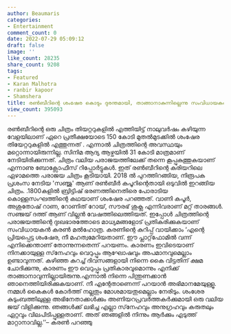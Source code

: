 ```yaml
---
author: Beaumaris
categories:
- Entertainment
comment_count: 0
date: 2022-07-29 05:09:12
draft: false
image: ''
like_count: 28235
share_count: 9208
tags:
- Featured
- Karan Malhotra
- ranbir kapoor
- Shamshera
title: രൺബീറിന്റെ ശംഷേര കൊടും ദുരന്തമായി, താങ്ങാനാകുന്നില്ലെന്നു സംവിധായകന്റെ കുറിപ്പ്
view_count: 395093
---
```


രണ്‍ബീറിന്റെ ഒരു ചിത്രം തിയറ്ററുകളിൽ എത്തിയിട്ട് നാലുവർഷം കഴിയുന്ന വേളയിലാണ് ഏറെ പ്രതീക്ഷയോടെ 150 കോടി മുതൽമുടക്കിൽ ശംഷേര തിയേറ്ററുകളിൽ എത്തുന്നത് . എന്നാൽ ചിത്രത്തിന്റെ അവസ്ഥയും മറ്റൊന്നായിരുന്നില്ല. സിനിമ ആദ്യ ആഴ്ചയിൽ 31 കോടി മാത്രമാണ് നേടിയിരിക്കുന്നത്. ചിത്രം വലിയ പരാജയത്തിലേക്ക് തന്നെ കൂപ്പുകുത്തുകയാണ് എന്നാണു ബോക്സോഫീസ് റിപ്പോർട്ടുകൾ. ഇത് രൺബീറിന്റെ കരിയറിലെ ഏഴാമത്തെ പരാജയ ചിത്രം കൂടിയായി. 2018 ൽ പുറത്തിറങ്ങിയ, നിരൂപക പ്രശംസ നേടിയ 'സഞ്ജു' ആണ് രണ്‍ബീര്‍ കപൂറിന്റെതായി ഒടുവിൽ ഇറങ്ങിയ ചിത്രം. .1800കളിൽ ബ്രിട്ടിഷ് ഭരണത്തിനെതിരെ പോരാടിയ കൊള്ളസംഘത്തിന്റെ കഥയാണ് ശംഷേര പറഞ്ഞത്. വാണി കപൂർ, അശുതോഷ് റാണ, റോണിത് റോയ്, സൗരഭ് ശുക്ല എന്നിവരാണ് മറ്റ് താരങ്ങൾ. സഞ്ജയ് ദത്ത് ആണ് വില്ലൻ വേഷത്തിലെത്തിയത്. ഇപ്പോൾ ചിത്രത്തിന്റെ പരാജയത്തിന്റെ ദുഃഖഭാരത്തോടെ മാധ്യമങ്ങളോട് പ്രതികരിക്കുകയാണ് സംവിധായകൻ കരണ്‍ മല്‍ഹോത്ര. കരണിന്റെ കുറിപ്പ് വായിക്കാം ‘എന്റെ പ്രിയപ്പെട്ട ശംഷേര, നീ മഹത്വമേറിയതാണ്. ഈ പ്ലാറ്റ്‌ഫോമില്‍ വന്ന് എനിക്കെന്താണ് തോന്നുന്നതെന്ന് പറയണം. കാരണം ഇവിടെയാണ് നിനക്കായുള്ള സ്‌നേഹവും വെറുപ്പും ആഘോഷവും അപമാനവുമെല്ലാം ഉണ്ടാവുന്നത്. കഴിഞ്ഞ കുറച്ച് ദിവസങ്ങളായി നിന്നെ കൈ വിട്ടതിന് ക്ഷമ ചോദിക്കുന്നു, കാരണം ഈ വെറുപ്പും പ്രതികാരവുമൊന്നും എനിക്ക് താങ്ങാനാവുന്നില്ലായിരുന്നു.എന്നാല്‍ നിന്നെ പിന്തുണക്കാന്‍ ഞാനെത്തിയിരിക്കുകയാണ്. നീ എന്റേതാണെന്ന് പറയാന്‍ അഭിമാനമേയുള്ളൂ. നമ്മള്‍ കൈകള്‍ കോര്‍ത്ത് നല്ലതും മോശമായതുമെല്ലാം നേരിടും. ശംശേര കുടുംബത്തിലുള്ള അഭിനേതാക്കള്‍ക്കും അണിയറപ്രവര്‍ത്തകര്‍ക്കുമായി ഒരു വലിയ ജയ് വിളിക്കുന്നു. ഞങ്ങള്‍ക്ക് ലഭിച്ച എല്ലാ സ്‌നേഹവും അനുഗ്രഹവും കരുതലും ഏറ്റവും വിലപിടിപ്പുള്ളതാണ്. അത് ഞങ്ങളില്‍ നിന്നും ആര്‍ക്കും എടുത്ത് മാറ്റാനാവില്ല.’’– കരൺ പറഞ്ഞു